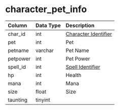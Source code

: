# character_pet_info

| Column | Data Type | Description |
| :--- | :--- | :--- |
| char_id | int | [Character Identifier](character_data.md) |
| pet | int | Pet |
| petname | varchar | Pet Name |
| petpower | int | Pet Power |
| spell_id | int | [Spell Identifier](../../../schema/categories/spells/spells_new.md) |
| hp | int | Health |
| mana | int | Mana |
| size | float | Size |
| taunting | tinyint |  |

